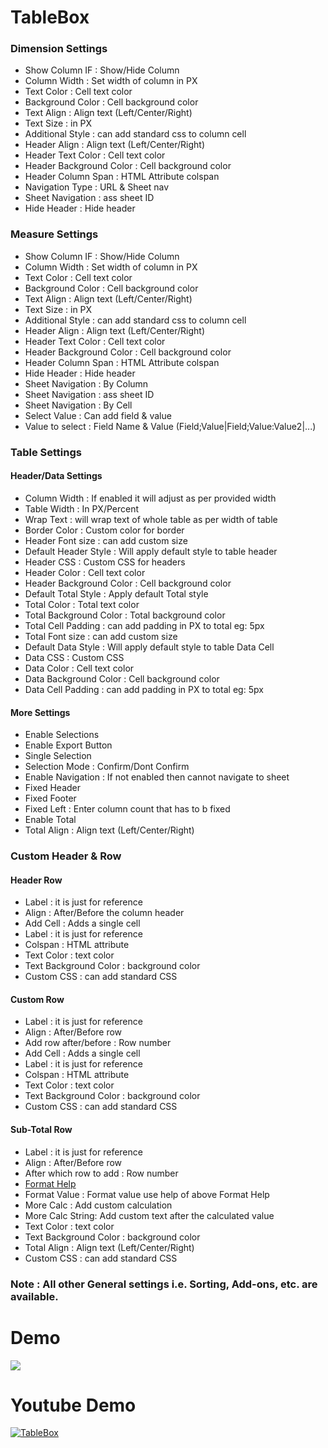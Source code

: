 # TableBox

<h3>
Dimension Settings
</h3>

<ul>
    <li>Show Column IF : Show/Hide Column</li>
	<li>Column Width : Set width of column in PX</li>
	<li>Text Color : Cell text color</li>
	<li>Background Color : Cell background color</li>
	<li>Text Align : Align text (Left/Center/Right)</li>
	<li>Text Size : in PX</li>
	<li>Additional Style : can add standard css to column cell</li>
    <li>Header Align : Align text (Left/Center/Right)</li>
	<li>Header Text Color : Cell text color</li>
	<li>Header Background Color : Cell background color</li>
	<li>Header Column Span : HTML Attribute colspan</li>
	<li>Navigation Type : URL & Sheet nav</li>
	<li>Sheet Navigation : ass sheet ID</li>
	<li>Hide Header : Hide header</li>
</ul>
	
	
<h3>
Measure Settings
</h3>
<ul>
	<li>Show Column IF : Show/Hide Column</li>
	<li>Column Width : Set width of column in PX</li>
	<li>Text Color : Cell text color</li>
	<li>Background Color : Cell background color</li>
	<li>Text Align : Align text (Left/Center/Right)</li>
	<li>Text Size : in PX</li>
	<li>Additional Style : can add standard css to column cell</li>
    <li>Header Align : Align text (Left/Center/Right)</li>
	<li>Header Text Color : Cell text color</li>
	<li>Header Background Color : Cell background color</li>
	<li>Header Column Span : HTML Attribute colspan</li>
	<li>Hide Header : Hide header</li>
	<li>Sheet Navigation : By Column</li>
	<li>Sheet Navigation : ass sheet ID</li>
	<li>Sheet Navigation : By Cell</li>
	<li>Select Value : Can add field & value</li>
	<li>Value to select : Field Name & Value (Field;Value|Field;Value:Value2|...)</li>
</ul>


<h3>
Table Settings
</h3>


<h4>
Header/Data Settings
</h4>


<ul>
   <li>Column Width : If enabled it will adjust as per provided width</li>
   <li>Table Width : In PX/Percent</li>
   <li>Wrap Text : will wrap text of whole table as per width of table</li>
   <li>Border Color : Custom color for border</li>
   <li>Header Font size : can add custom size</li>
   <li>Default Header Style : Will apply default style to table header</li>
   <li>Header CSS : Custom CSS for headers</li>
   <li>Header  Color : Cell text color</li>
   <li>Header Background Color : Cell background color</li>
   <li>Default Total Style : Apply default Total style</li>
   <li>Total Color : Total text color</li>
   <li>Total Background Color : Total background color</li>
   <li>Total Cell Padding : can add padding in PX to total eg: 5px</li>
   <li>Total Font size : can add custom size</li>
   <li>Default Data Style : Will apply default style to table Data Cell</li>
   <li>Data CSS : Custom CSS</li>
   <li>Data  Color : Cell text color</li>
   <li>Data Background Color : Cell background color</li>
   <li>Data Cell Padding : can add padding in PX to total eg: 5px</li>
</ul>


<h4>
More Settings
</h4>

<ul>
   <li>Enable Selections</li>
   <li>Enable Export Button</li>
   <li>Single Selection</li>
   <li>Selection Mode : Confirm/Dont Confirm</li>
   <li>Enable Navigation : If not enabled then cannot navigate to sheet</li>
   <li>Fixed Header</li>
   <li>Fixed Footer</li>
   <li>Fixed Left : Enter column count that has to b fixed</li>
   <li>Enable Total</li>
   <li>Total Align : Align text (Left/Center/Right)</li>
</ul>


<h3>
Custom Header & Row
</h3>

<h4>
Header Row
</h4>

<ul>
   <li>Label : it is just for reference</li>
   <li>Align : After/Before the column header</li>
   <li>Add Cell : Adds a single cell</li>
   <li>Label : it is just for reference</li>
   <li>Colspan : HTML attribute</li>
   <li>Text  Color : text color</li>
   <li>Text Background Color : background color</li>
   <li>Custom CSS : can add standard CSS</li>
</ul>


<h4>
Custom Row
</h4>

<ul>
   <li>Label : it is just for reference</li>
   <li>Align : After/Before row</li>
   <li>Add row after/before : Row number</li>
   <li>Add Cell : Adds a single cell</li>
   <li>Label : it is just for reference</li>
   <li>Colspan : HTML attribute</li>
   <li>Text  Color : text color</li>
   <li>Text Background Color : background color</li>
   <li>Custom CSS : can add standard CSS</li>
</ul>



<h4>
Sub-Total Row
</h4>

<ul>
   <li>Label : it is just for reference</li>
   <li>Align : After/Before row</li>
   <li>After which row to add : Row number</li>
   <li><a href="http://bl.ocks.org/zanarmstrong/05c1e95bf7aa16c4768e">Format Help</a></li>
   
   <li>Format Value : Format value use help of above Format Help</li>
   <li>More Calc : Add custom calculation</li>
   <li>More Calc String: Add custom text after the calculated value</li>
   
   <li>Text  Color : text color</li>
   <li>Text Background Color : background color</li>
   <li>Total Align : Align text (Left/Center/Right)</li>
   <li>Custom CSS : can add standard CSS</li>
</ul>

<h3>Note : All other General settings i.e. Sorting, Add-ons, etc. are available.</h3>

<h1>Demo</h1>
<img src="./Employee_Detail_Report_Demo.gif">

<h1>Youtube Demo</h1>

[![TableBox](http://img.youtube.com/vi/YiS-Mdx5yIM/0.jpg)](http://www.youtube.com/watch?v=YiS-Mdx5yIM "TableBox")


